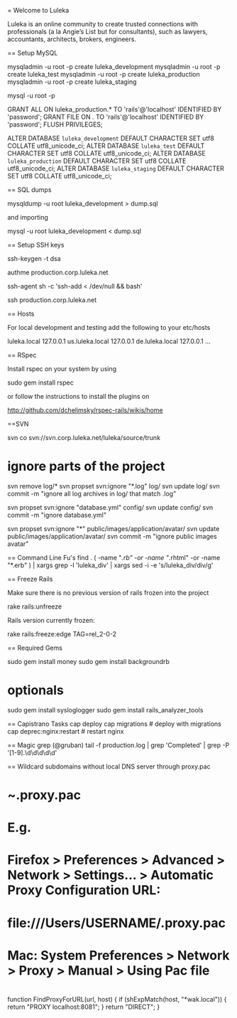 = Welcome to Luleka

Luleka is an online community to create trusted connections with professionals (a la Angie’s List but for consultants), such as lawyers, accountants, architects, brokers, engineers.

== Setup MySQL

mysqladmin -u root -p create luleka_development
mysqladmin -u root -p create luleka_test
mysqladmin -u root -p create luleka_production
mysqladmin -u root -p create luleka_staging

mysql -u root -p

GRANT ALL ON luleka_production.* TO 'rails'@'localhost' IDENTIFIED BY 'password';
GRANT FILE ON *.* TO 'rails'@'localhost' IDENTIFIED BY 'password'; 
FLUSH PRIVILEGES; 

ALTER DATABASE `luleka_development` DEFAULT CHARACTER SET utf8 COLLATE utf8_unicode_ci;
ALTER DATABASE `luleka_test` DEFAULT CHARACTER SET utf8 COLLATE utf8_unicode_ci;
ALTER DATABASE `luleka_production` DEFAULT CHARACTER SET utf8 COLLATE utf8_unicode_ci;
ALTER DATABASE `luleka_staging` DEFAULT CHARACTER SET utf8 COLLATE utf8_unicode_ci;

== SQL dumps

mysqldump -u root luleka_development > dump.sql

and importing

mysql -u root luleka_development < dump.sql 

== Setup SSH keys

ssh-keygen -t dsa

authme production.corp.luleka.net

ssh-agent sh -c 'ssh-add < /dev/null && bash'

ssh production.corp.luleka.net

== Hosts

For local development and testing add the following to your etc/hosts

luleka.local 127.0.0.1
us.luleka.local 127.0.0.1
de.luleka.local 127.0.0.1
...

== RSpec

Install rspec on your system by using

sudo gem install rspec

or follow the instructions to install the plugins on 

http://github.com/dchelimsky/rspec-rails/wikis/home


==SVN

svn co svn://svn.corp.luleka.net/luleka/source/trunk

# ignore parts of the project
svn remove log/*
svn propset svn:ignore "*.log" log/
svn update log/
svn commit -m "ignore all log archives in log\/ that match .log"


svn propset svn:ignore "database.yml" config/
svn update config/
svn commit -m "ignore database.yml"

svn propset svn:ignore "*" public/images/application/avatar/
svn update public/images/application/avatar/
svn commit -m "ignore public images avatar"


== Command Line Fu's
find . \( -name "*.rb" -or -name "*.rhtml" -or -name "*.erb" \) | xargs grep -l 'luleka_div' | xargs sed -i -e 's/luleka_div/div/g'

== Freeze Rails

Make sure there is no previous version of rails frozen into the project

 rake rails:unfreeze
 
Rails version currently frozen:

 rake rails:freeze:edge TAG=rel_2-0-2


== Required Gems

sudo gem install money
sudo gem install backgroundrb

# optionals
sudo gem install sysloglogger
sudo gem install rails_analyzer_tools


== Capistrano Tasks
cap deploy
cap migrations             # deploy with migrations
cap deprec:nginx:restart   # restart nginx


== Magic grep (@gruban)
tail -f production.log | grep 'Completed' | grep -P '[1-9]\.\d\d\d\d\d'


== Wildcard subdomains without local DNS server through proxy.pac

# ~.proxy.pac
#
# E.g.
#
#   Firefox > Preferences > Advanced > Network > Settings... > Automatic Proxy Configuration URL:
#     file:///Users/USERNAME/.proxy.pac
#  
#   Mac: System Preferences > Network > Proxy > Manual > Using Pac file
#
function FindProxyForURL(url, host) {
  if (shExpMatch(host, "*wak.local")) {
    return "PROXY localhost:8081";
  }
  return "DIRECT";
}

